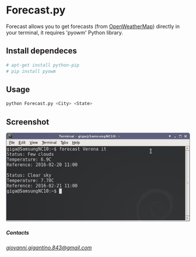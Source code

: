 # Forecast.py
Forecast allows you to get forecasts (from [OpenWeatherMap](http://openweathermap.org)) directly in your terminal, it requires 'pyowm' Python library.

## Install dependeces
```bash
# apt-get install python-pip
# pip install pyowm
```

## Usage
```bash
python Forecast.py <City> <State>
```

## Screenshot
![Script in action](https://github.com/giovannigigantino/Forecast.py/blob/master/img/example.png)

##### Contacts
*giovanni.gigantino.843@gmail.com*